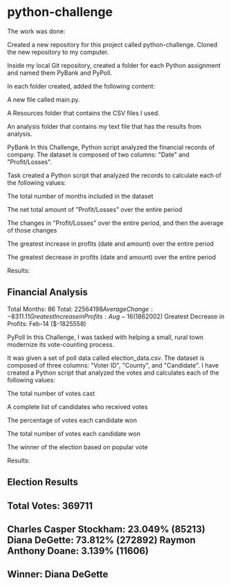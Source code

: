 # python-challenge
The work was done:

Created a new repository for this project called python-challenge. 
Cloned the new repository to my computer.

Inside my local Git repository, created a folder for each Python assignment and named them PyBank and PyPoll.

In each folder created, added the following content:

A new file called main.py. 

A Resources folder that contains the CSV files I used. 

An analysis folder that contains my text file that has the results from  analysis.

PyBank 
In this Challenge, Python script  analyzed the financial records of  company. The dataset is composed of two columns: "Date" and "Profit/Losses".

Task created a Python script that analyzed the records to calculate each of the following values:

The total number of months included in the dataset

The net total amount of "Profit/Losses" over the entire period

The changes in "Profit/Losses" over the entire period, and then the average of those changes

The greatest increase in profits (date and amount) over the entire period

The greatest decrease in profits (date and amount) over the entire period

Results:

Financial Analysis
----------------------------
Total Months: 86
Total: $22564198
Average Change: -8311.11
Greatest Increase in Profits: Aug-16 ($1862002)
Greatest Decrease in Profits: Feb-14 ($-1825558)

PyPoll 
In this Challenge, I was tasked with helping a small, rural town modernize its vote-counting process.

It was given a set of poll data called election_data.csv. The dataset is composed of three columns: "Voter ID", "County", and "Candidate". I have created a Python script that analyzed the votes and calculates each of the following values:

The total number of votes cast

A complete list of candidates who received votes

The percentage of votes each candidate won

The total number of votes each candidate won

The winner of the election based on popular vote

Results:

Election Results
----------------------------
Total Votes: 369711
----------------------------
Charles Casper Stockham: 23.049% (85213)
Diana DeGette: 73.812% (272892)
Raymon Anthony Doane: 3.139% (11606)
----------------------------
Winner: Diana DeGette
----------------------------

